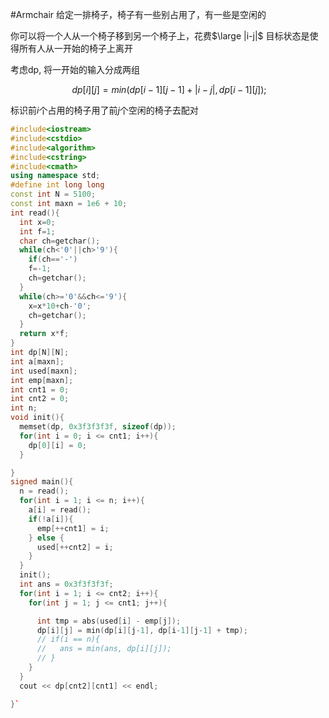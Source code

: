 #Armchair
给定一排椅子，椅子有一些别占用了，有一些是空闲的

你可以将一个人从一个椅子移到另一个椅子上，花费$\large |i-j|$
目标状态是使得所有人从一开始的椅子上离开

考虑dp, 将一开始的输入分成两组

$$
\ dp[i][j]=min(dp[i-1][j-1]+|i-j|,dp[i-1][j]);
$$

标识前$i$个占用的椅子用了前$j$个空闲的椅子去配对

```c++
#include<iostream>
#include<cstdio>
#include<algorithm>
#include<cstring>
#include<cmath>
using namespace std;
#define int long long
const int N = 5100;
const int maxn = 1e6 + 10;
int read(){
  int x=0;
  int f=1;
  char ch=getchar();
  while(ch<'0'||ch>'9'){
    if(ch=='-')
    f=-1;
    ch=getchar();
  }
  while(ch>='0'&&ch<='9'){
    x=x*10+ch-'0';
    ch=getchar();
  }
  return x*f;
}
int dp[N][N];
int a[maxn];
int used[maxn];
int emp[maxn];
int cnt1 = 0;
int cnt2 = 0;
int n;
void init(){
  memset(dp, 0x3f3f3f3f, sizeof(dp));
  for(int i = 0; i <= cnt1; i++){
    dp[0][i] = 0;
  }

}
signed main(){
  n = read();
  for(int i = 1; i <= n; i++){
    a[i] = read();
    if(!a[i]){
      emp[++cnt1] = i;
    } else {
      used[++cnt2] = i;
    }
  }
  init();
  int ans = 0x3f3f3f3f;
  for(int i = 1; i <= cnt2; i++){
    for(int j = 1; j <= cnt1; j++){

      int tmp = abs(used[i] - emp[j]);
      dp[i][j] = min(dp[i][j-1], dp[i-1][j-1] + tmp);
      // if(i == n){
      //   ans = min(ans, dp[i][j]);
      // }
    }
  }
  cout << dp[cnt2][cnt1] << endl;

}`
```